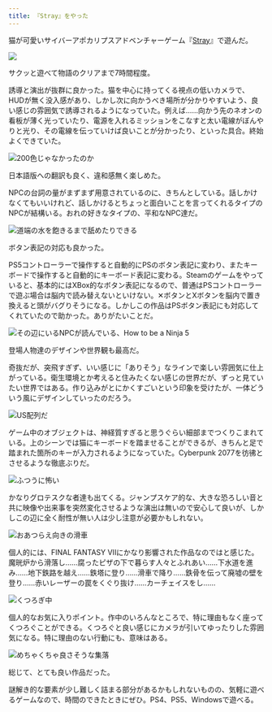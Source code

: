 ```yaml
---
title: 『Stray』をやった
---
```

猫が可愛いサイバーアポカリプスアドベンチャーゲーム『[Stray](https://store.steampowered.com/app/1332010/Stray/?l=japanese)』で遊んだ。

![](https://lh3.googleusercontent.com/yi0W4AKuX4Zh39tuM8ufIHuYIjR_2vh_HeAXpX9ruDF_0TqRxa67mid7Bx8OwjgVRkPxrBxYkBj5JjggJ_wdoEiX9k0zQZFhYr2jRJ1b7UgjqnQLfwDSRdw22JqwoXxejxLZzaN_dWhUICshDhG-HvY)

サクッと遊べて物語のクリアまで7時間程度。

誘導と演出が抜群に良かった。猫を中心に持ってくる視点の低いカメラで、HUDが無く没入感があり、しかし次に向かうべき場所が分かりやすいよう、良い感じの雰囲気で誘導されるようになっていた。例えば……向かう先のネオンの看板が薄く光っていたり、電源を入れるミッションをこなすと太い電線がぼんやりと光り、その電線を伝っていけば良いことが分かったり、といった具合。終始よくできていた。

![](https://lh6.googleusercontent.com/MnE2YcEXOLwXEVienCI6RUi5bdgYnqCNsymfvtvR69E8u_FydQ3mDV3IayXr1VMPwhxVuTyA9Ll0L05eQ88E4oUktJq7B0fgqkQtaA65N05I3NNueGZxxX5rPDJtFtbUq1XFaYUn8sasL0mToPXGkWU "200色じゃなかったのか")

日本語版への翻訳も良く、違和感無く楽しめた。

NPCの台詞の量がまずまず用意されているのに、きちんとしている。話しかけなくてもいいけれど、話しかけるとちょっと面白いことを言ってくれるタイプのNPCが結構いる。おれの好きなタイプの、平和なNPC達だ。

![](https://lh5.googleusercontent.com/cCuuoGolD-cZJzib65SnKxhCYjmhudW8Q7epkYWQRdlXIguDGuI_WUHaZLRUMpIs4VmnuNZzAaMfYDRHsZQp_DIVpIZVxtkZQH5HkhriqlUx193TTt91f9rDyhf7TYuQAvCrhcz7sXW_l-9KukQyOsU "道端の水を飽きるまで舐めたりできる")

ボタン表記の対応も良かった。

PS5コントローラーで操作すると自動的にPSのボタン表記に変わり、またキーボードで操作すると自動的にキーボード表記に変わる。Steamのゲームをやっていると、基本的にはXBox的なボタン表記になるので、普通はPSコントローラーで遊ぶ場合は脳内で読み替えないといけない。✕ボタンとXボタンを脳内で置き換えると頭がバグりそうになる。しかしこの作品はPSボタン表記にも対応してくれていたので助かった。ありがたいことだ。

![](https://lh6.googleusercontent.com/y-1S4JWpuvljHcZNisLzaBl8Sni3IkSzgZhkXmXrf_BSGojNZkQ-DAkORLZVFbK8nKfZCiVLDVhuDthBYtHCCDnhFtKljK_sqLEj3sCHOc6cdkllTtLi8lHnd2AKec4WAMwNUVWSN4UFKm31Bpn6hY8 "その辺にいるNPCが読んでいる、How to be a Ninja 5")

登場人物達のデザインや世界観も最高だ。

奇抜だが、突飛すぎず、いい感じに「ありそう」なラインで楽しい雰囲気に仕上がっている。衛生環境とか考えると住みたくない感じの世界だが、ずっと見ていたい世界ではある。作り込みがとにかくすごいという印象を受けたが、一体どういう風にデザインしていったのだろう。

![](https://lh3.googleusercontent.com/jNmxvL4MpjXUzWAuERuP6sFptikaSphn2cuxbUKkZZ5eD0KWOhXc0k879TOvT01HfJyR8iDVKqd6i4mxdVlm-HWw2KXSeFc4_5rli-zZs8oQRidB3L6CNcEhFC6odDrz7iF2bgBPaUcbYqCESasfgVk "US配列だ")

ゲーム中のオブジェクトは、神経質すぎると思うぐらい細部までつくりこまれている。上のシーンでは猫にキーボードを踏ませることができるが、きちんと足で踏まれた箇所のキーが入力されるようになっていた。Cyberpunk 2077を彷彿とさせるような徹底ぶりだ。

![](https://lh4.googleusercontent.com/VxSpXaG5raIcs0rkEhLFcLMNxySKKwqT2dz6QQ2sZnj427oURPu16H_7hnOJm9oQl6sQwGmz4C13Qd4PdyoFrXbDcQm4g6i7ORcBMKvr1KZHaGR8zgUJi2XOKMuAIf97fl-4RMsfjf3whzCPT-gm2Ak "ふつうに怖い")

かなりグロテスクな者達も出てくる。ジャンプスケア的な、大きな恐ろしい音と共に映像や出来事を突然変化させるような演出は無いので安心して良いが、しかしこの辺に全く耐性が無い人は少し注意が必要かもしれない。

![](https://lh6.googleusercontent.com/B4td9slKPoBc0olPJGnBeNgGSPycaE2x9-5_vBDfaCiEa4duSrhFRCu26hqpv0JF_oa2KZ4tlsUg-9HC9KuIK98ND6UmKcUcbIrWsrR9guHvxeWLz8gGaZQUtxF47q1Nws308L1ERyI7RrViaoIccZ0 "おあつらえ向きの滑車")

個人的には、FINAL FANTASY VIIにかなり影響された作品なのではと感じた。魔晄炉から滑落し……腐ったピザの下で暮らす人々とふれあい……下水道を進み……地下鉄路を越え……鉄塔に登り……滑車で降り……鉄骨を伝って廃墟の壁を登り……赤いレーザーの罠をくぐり抜け……カーチェイスをし……

![](https://lh4.googleusercontent.com/gy6dAKjG-kmFNZ756o0gFMYIoxoO-wqLpC2bHhpK0786XKLdIdcOpZ6ErMxSSlOQ3pPJbtNO6UWV_MngCiM7Wo-L3Jrg8qweRUpgLcftJwoQoNPKaXrcBNL0CuDyjlO64E7iIDAFShXrdMujqO7qZV0 "くつろぎ中")

個人的なお気に入りポイント。作中のいろんなところで、特に理由もなく座ってくつろぐことができる。くつろぐと良い感じにカメラが引いてゆったりした雰囲気になる。特に理由のない行動にも、意味はある。

![](https://lh5.googleusercontent.com/f-EOz4GwiFVM71Ekskx4WEfj_NAV9XmYeVYGC2HPeVRF5IqVAscTFwDlF1FuZrVRKeeUI_aa_VbmT0b6HKK6Pbuk_OalsvIXEOqARFx930QTR1gzxPhQICy1xP2WimkMzmUl1a-GusyS_TQ3QeL_-JI "めちゃくちゃ良さそうな集落")

総じて、とても良い作品だった。

謎解き的な要素が少し難しく詰まる部分があるかもしれないものの、気軽に遊べるゲームなので、時間のできたときにぜひ。PS4、PS5、Windowsで遊べる。
